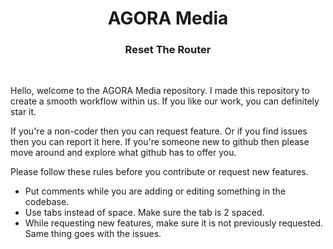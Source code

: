 <h1 align="center"> AGORA Media </h1>
<h3 align="center">Reset The Router</h3><br>

Hello, welcome to the AGORA Media repository.
I made this repository to create a smooth workflow within us.
If you like our work, you can definitely star it.

If you're a non-coder then you can request feature. Or if you find issues then you can report it here.
If you're someone new to github then please move around and explore what github has to offer you.
 
Please follow these rules before you contribute or request new features.
* Put comments while you are adding or editing something in the codebase.
* Use tabs instead of space. Make sure the tab is 2 spaced.
* While requesting new features, make sure it is not previously requested. Same thing goes with the issues.
